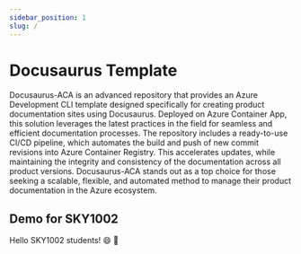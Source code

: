 ```yaml
---
sidebar_position: 1
slug: /
---
```


# Docusaurus Template

Docusaurus-ACA is an advanced repository that provides an Azure Development CLI template designed specifically for creating product documentation sites using Docusaurus. Deployed on Azure Container App, this solution leverages the latest practices in the field for seamless and efficient documentation processes. The repository includes a ready-to-use CI/CD pipeline, which automates the build and push of new commit revisions into Azure Container Registry. This accelerates updates, while maintaining the integrity and consistency of the documentation across all product versions. Docusaurus-ACA stands out as a top choice for those seeking a scalable, flexible, and automated method to manage their product documentation in the Azure ecosystem.

## Demo for SKY1002

Hello SKY1002 students! :smile: :raised_hands: